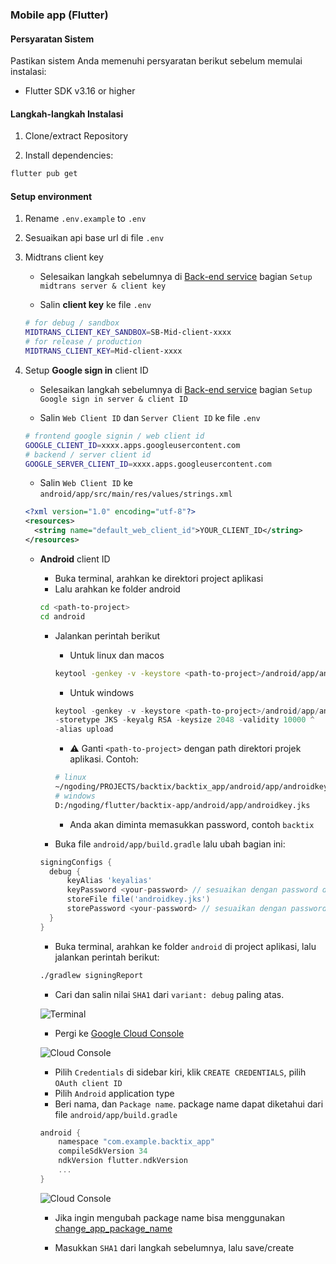 ### Mobile app (Flutter)

#### Persyaratan Sistem

Pastikan sistem Anda memenuhi persyaratan berikut sebelum memulai instalasi:

- Flutter SDK v3.16 or higher

#### Langkah-langkah Instalasi

1. Clone/extract Repository

2. Install dependencies:
```bash
flutter pub get
```

#### Setup environment

1. Rename `.env.example` to `.env`

2. Sesuaikan api base url di file `.env`

3. Midtrans client key

    - Selesaikan langkah sebelumnya di [Back-end service](https://github.com/ikhsan3adi/backtix-support/blob/main/docs/api-service.md) bagian `Setup midtrans server & client key`

    - Salin **client key** ke file `.env`

    ```sh
    # for debug / sandbox
    MIDTRANS_CLIENT_KEY_SANDBOX=SB-Mid-client-xxxx
    # for release / production
    MIDTRANS_CLIENT_KEY=Mid-client-xxxx
    ```

4. Setup **Google sign in** client ID

    - Selesaikan langkah sebelumnya di [Back-end service](https://github.com/ikhsan3adi/backtix-support/blob/main/docs/api-service.md) bagian `Setup Google sign in server & client ID`

    - Salin `Web Client ID` dan `Server Client ID` ke file `.env`

    ```sh
    # frontend google signin / web client id
    GOOGLE_CLIENT_ID=xxxx.apps.googleusercontent.com
    # backend / server client id
    GOOGLE_SERVER_CLIENT_ID=xxxx.apps.googleusercontent.com
    ```

    - Salin `Web Client ID` ke `android/app/src/main/res/values/strings.xml`

    ```xml
    <?xml version="1.0" encoding="utf-8"?>
    <resources>
      <string name="default_web_client_id">YOUR_CLIENT_ID</string> 
    </resources>
    ```

    - **Android** client ID

      - Buka terminal, arahkan ke direktori project aplikasi
      - Lalu arahkan ke folder android

      ```bash
      cd <path-to-project>
      cd android
      ```

      - Jalankan perintah berikut

        - Untuk linux dan macos
        ```bash
        keytool -genkey -v -keystore <path-to-project>/android/app/androidkey.jks -keyalg RSA -keysize 2048 -validity 10000 -alias keyalias

        ```
        - Untuk windows
        ```powershell
        keytool -genkey -v -keystore <path-to-project>/android/app/androidkey.jks ^
        -storetype JKS -keyalg RSA -keysize 2048 -validity 10000 ^
        -alias upload
        ```
        - :warning: Ganti `<path-to-project>` dengan path direktori projek aplikasi.
        Contoh:
        ```bash
        # linux
        ~/ngoding/PROJECTS/backtix/backtix_app/android/app/androidkey.jks
        # windows
        D:/ngoding/flutter/backtix-app/android/app/androidkey.jks
        ```
        - Anda akan diminta memasukkan password, contoh `backtix`

      - Buka file `android/app/build.gradle` lalu ubah bagian ini:
      ```gradle
      signingConfigs {
        debug {
            keyAlias 'keyalias'
            keyPassword <your-password> // sesuaikan dengan password dari langkah sebelumnya
            storeFile file('androidkey.jks')
            storePassword <your-password> // sesuaikan dengan password dari langkah sebelumnya
        }
      }
      ```

      - Buka terminal, arahkan ke folder `android`
 di project aplikasi, lalu jalankan perintah berikut:

      ```bash
      ./gradlew signingReport
      ```
      - Cari dan salin nilai `SHA1` dari `variant: debug` paling atas.

      ![Terminal](https://raw.githubusercontent.com/ikhsan3adi/backtix-support/main/assets/Screenshot_5.png)

      - Pergi ke [Google Cloud Console](https://console.cloud.google.com)

      ![Cloud Console](https://raw.githubusercontent.com/ikhsan3adi/backtix-support/main/assets/Screenshot_2.png)

      - Pilih `Credentials` di sidebar kiri, klik `CREATE CREDENTIALS`, pilih `OAuth client ID`
      - Pilih `Android` application type
      - Beri nama, dan `Package name`. package name dapat diketahui dari file `android/app/build.gradle`

      ```gradle
      android {
          namespace "com.example.backtix_app"
          compileSdkVersion 34
          ndkVersion flutter.ndkVersion
          ...
      }
      ```

      ![Cloud Console](https://raw.githubusercontent.com/ikhsan3adi/backtix-support/main/assets/Screenshot_6.png)


      - Jika ingin mengubah package name bisa menggunakan [change_app_package_name](https://pub.dev/packages/change_app_package_name)

      - Masukkan `SHA1` dari langkah sebelumnya, lalu save/create